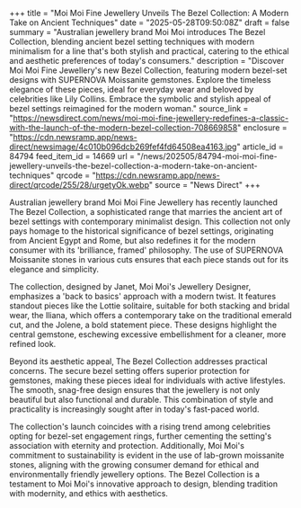 +++
title = "Moi Moi Fine Jewellery Unveils The Bezel Collection: A Modern Take on Ancient Techniques"
date = "2025-05-28T09:50:08Z"
draft = false
summary = "Australian jewellery brand Moi Moi introduces The Bezel Collection, blending ancient bezel setting techniques with modern minimalism for a line that's both stylish and practical, catering to the ethical and aesthetic preferences of today's consumers."
description = "Discover Moi Moi Fine Jewellery's new Bezel Collection, featuring modern bezel-set designs with SUPERNOVA Moissanite gemstones. Explore the timeless elegance of these pieces, ideal for everyday wear and beloved by celebrities like Lily Collins. Embrace the symbolic and stylish appeal of bezel settings reimagined for the modern woman."
source_link = "https://newsdirect.com/news/moi-moi-fine-jewellery-redefines-a-classic-with-the-launch-of-the-modern-bezel-collection-708669858"
enclosure = "https://cdn.newsramp.app/news-direct/newsimage/4c010b096dcb269fef4fd64508ea4163.jpg"
article_id = 84794
feed_item_id = 14669
url = "/news/202505/84794-moi-moi-fine-jewellery-unveils-the-bezel-collection-a-modern-take-on-ancient-techniques"
qrcode = "https://cdn.newsramp.app/news-direct/qrcode/255/28/urgetyOk.webp"
source = "News Direct"
+++

<p>Australian jewellery brand Moi Moi Fine Jewellery has recently launched The Bezel Collection, a sophisticated range that marries the ancient art of bezel settings with contemporary minimalist design. This collection not only pays homage to the historical significance of bezel settings, originating from Ancient Egypt and Rome, but also redefines it for the modern consumer with its 'brilliance, framed' philosophy. The use of SUPERNOVA Moissanite stones in various cuts ensures that each piece stands out for its elegance and simplicity.</p><p>The collection, designed by Janet, Moi Moi's Jewellery Designer, emphasizes a 'back to basics' approach with a modern twist. It features standout pieces like the Lottie solitaire, suitable for both stacking and bridal wear, the Iliana, which offers a contemporary take on the traditional emerald cut, and the Jolene, a bold statement piece. These designs highlight the central gemstone, eschewing excessive embellishment for a cleaner, more refined look.</p><p>Beyond its aesthetic appeal, The Bezel Collection addresses practical concerns. The secure bezel setting offers superior protection for gemstones, making these pieces ideal for individuals with active lifestyles. The smooth, snag-free design ensures that the jewellery is not only beautiful but also functional and durable. This combination of style and practicality is increasingly sought after in today's fast-paced world.</p><p>The collection's launch coincides with a rising trend among celebrities opting for bezel-set engagement rings, further cementing the setting's association with eternity and protection. Additionally, Moi Moi's commitment to sustainability is evident in the use of lab-grown moissanite stones, aligning with the growing consumer demand for ethical and environmentally friendly jewellery options. The Bezel Collection is a testament to Moi Moi's innovative approach to design, blending tradition with modernity, and ethics with aesthetics.</p>